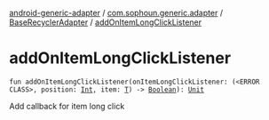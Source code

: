 [android-generic-adapter](../../index.md) / [com.sophoun.generic.adapter](../index.md) / [BaseRecyclerAdapter](index.md) / [addOnItemLongClickListener](./add-on-item-long-click-listener.md)

# addOnItemLongClickListener

`fun addOnItemLongClickListener(onItemLongClickListener: (<ERROR CLASS>, position: `[`Int`](https://kotlinlang.org/api/latest/jvm/stdlib/kotlin/-int/index.html)`, item: `[`T`](index.md#T)`) -> `[`Boolean`](https://kotlinlang.org/api/latest/jvm/stdlib/kotlin/-boolean/index.html)`): `[`Unit`](https://kotlinlang.org/api/latest/jvm/stdlib/kotlin/-unit/index.html)

Add callback for item long click


